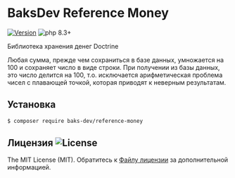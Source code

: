 # BaksDev Reference Money

[![Version](https://img.shields.io/badge/version-7.1.16-blue)](https://github.com/baks-dev/reference-money/releases)
![php 8.3+](https://img.shields.io/badge/php-min%208.3-red.svg)

Библиотека хранения денег Doctrine

Любая сумма, прежде чем сохраниться в базе данных, умножается на 100 и сохраняет число в виде строки. При получении из
базы данных, это число делится на 100, т.о. исключается арифметическая проблема чисел с плавающей точкой, которая
приводят к неверным результатам.

## Установка

``` bash
$ composer require baks-dev/reference-money
```

## Лицензия ![License](https://img.shields.io/badge/MIT-green)

The MIT License (MIT). Обратитесь к [Файлу лицензии](LICENSE.md) за дополнительной информацией.
